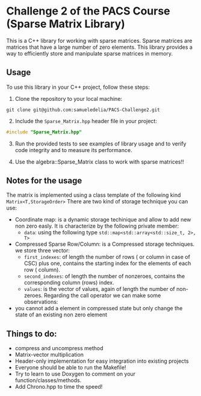 # Challenge 2 of the PACS Course (Sparse Matrix Library)

This is a C++ library for working with sparse matrices. Sparse matrices are matrices that have a large number of zero elements. This library provides a way to efficiently store and manipulate sparse matrices in memory.


## Usage

To use this library in your C++ project, follow these steps:

1. Clone the repository to your local machine:

```
git clone git@github.com:samueledelia/PACS-Challenge2.git
```
2. Include the `Sparse_Matrix.hpp` header file in your project:

```cpp
#include "Sparse_Matrix.hpp"
```
3. Run the provided tests to see examples of library usage and to verify code integrity and to measure its performance.

4. Use the algebra::Sparse_Matrix class to work with sparse matrices!!
## Notes for the usage
The matrix is implemented using a class template of the following kind `Matrix<T,StorageOrder>`
There are two kind of storage technique you can use:
- Coordinate map: is a dynamic storage techinique and allow to add new non zero easly. It is characterize by the following private member:
    - `data`: using the following type `std::map<std::array<std::size_t, 2>, T>`
- Compressed Sparse Row/Column: is a Compressed storage techniques. we store three vector:
    - `first_indexes`: of length the number of rows ( or column in case of CSC) plus one, contains the starting index for the elements of each row ( column).
    - `second_indexes`: of length the number of nonzeroes, contains the corresponding column (rows) index.
    - `values`: is the vector of values, again of length the number of non-zeroes.
Regarding the call operator we can make some observations:
- you cannot add a element in compressed state but only change the state of an existing non zero element
## Things to do:
- compress and uncompress method
- Matrix-vector multiplication
- Header-only implementation for easy integration into existing projects
- Everyone should be able to run the Makefile!
- Try to learn to use Doxygen to comment on your function/classes/methods.
- Add Chrono.hpp to time the speed!